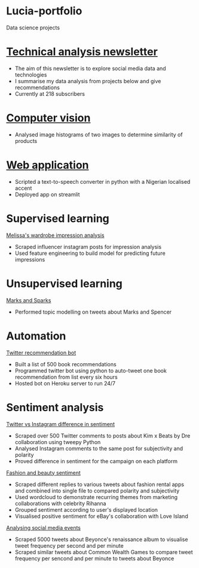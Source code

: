 # Lucia-portfolio
Data science projects

# [Technical analysis newsletter](https://www.linkedin.com/newsletters/marketing-reactions-6955200908058062848/)
- The aim of this newsletter is to explore social media data and technologies
- I summarise my data analysis from projects below and give recommendations
- Currently at 218 subscribers


# [Computer vision](https://github.com/ifeomaaaa/deep-learning-)
- Analysed image histograms of two images to determine similarity of products


# [Web application](https://ifeomaaaa-easy-edit-app-main-huhykr.streamlitapp.com/)
- Scripted a text-to-speech converter in python with a Nigerian localised accent
- Deployed app on streamlit

# Supervised learning  

[Melissa's wardrobe impression analysis](https://github.com/ifeomaaaa/influencer_analysis)
- Scraped influencer instagram posts for impression analysis
- Used feature engineering to build model for predicting future impressions


# Unsupervised learning  
[Marks and Sparks](https://github.com/ifeomaaaa/clustering)
- Performed topic modelling on tweets about Marks and Spencer

# Automation 

 [Twitter recommendation bot](https://twitter.com/IfeomaBot)
- Built a list of 500 book recommendations
- Programmed twitter bot using python to auto-tweet one book recommendation from list every six hours
- Hosted bot on Heroku server to run 24/7


# Sentiment analysis 

 [Twitter vs Instagram difference in sentiment](https://github.com/ifeomaaaa/kim-x-beats-analysis)
- Scraped over 500 Twitter comments to posts about Kim x Beats by Dre collaboration using tweepy Python
- Analysed Instagram comments to the same post for subjectivity and polarity 
- Proved difference in sentiment for the campaign on each platform

 [Fashion and beauty sentiment](https://github.com/ifeomaaaa/fashion-sentiments)
- Scraped different replies to various tweets about fashion rental apps and combined into single file to compared polarity and subjectivity
- Used wordcloud to demonstrate recurring themes from marketing collaborations with celebrity Rihanna
- Grouped sentiment according to user's displayed location
- Visualised positive sentiment for eBay's collaboration with Love Island

 [Analysing social media events](https://github.com/ifeomaaaa/B_CW_WS)
- Scraped 5000 tweets about Beyonce's renaissance album to visualise tweet frequency per second and per minute
- Scraped similar tweets about Common Wealth Games to compare tweet frequency per sencond and per minute to tweets about Beyonce

